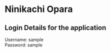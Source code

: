 # Ninikachi Opara
## Login Details for the application <br>
Username: sample <br>
Password: sample <br>
